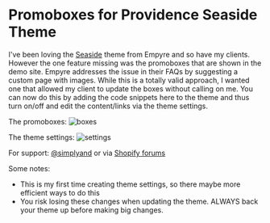 Promoboxes for Providence Seaside Theme
=======================================

I've been loving the [Seaside](http://providence-seaside.myshopify.com/) theme from Empyre and so have my clients. However the one feature missing was the promoboxes that are shown in the demo site. Empyre addresses the issue in their FAQs by suggesting a custom page with images. While this is a totally valid approach, I wanted one that allowed my client to update the boxes without calling on me. You can now do this by adding the code snippets here to the theme and thus turn on/off and edit the content/links via the theme settings.

The promoboxes:
![boxes](http://f.cl.ly/items/0e1O2X2E1S2c1d1W2A0c/Image%202014-02-06%20at%2011.25.04%20AM.png)

The theme settings:
![settings](http://f.cl.ly/items/0v3e2M1H351O1d2t1y24/Image%202014-02-07%20at%207.33.26%20PM.png)

For support: [@simplyand](https://twitter.com/simplyand) or via [Shopify forums](http://ecommerce.shopify.com/c/ecommerce-design/t/promobox-code-for-the-seaside-theme-by-empyre-177323)

Some notes:

- This is my first time creating theme settings, so there maybe more efficient ways to do this
- You risk losing these changes when updating the theme. ALWAYS back your theme up before making big changes.
